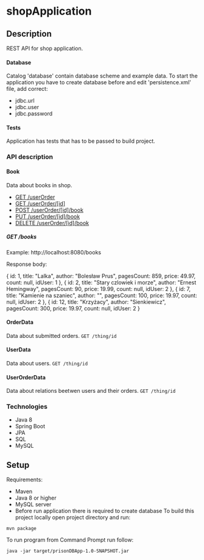 # shopApplication

## Description
REST API for shop application.

#### Database
Catalog 'database' contain database scheme and example data.
To start the application you have to create database before and edit 'persistence.xml' file, add correct:
- jdbc.url
- jdbc.user
- jdbc.password

#### Tests
Application has tests that has to be passed to build project.

### API description

#### Book
Data about books in shop.
  - [GET /userOrder](#get-books)
  - [GET /userOrder/[id]](#get-bookbyid)
  - [POST /userOrder/[id]/book](#post-book)
  - [PUT /userOrder/[id]/book](#put-book)
  - [DELETE /userOrder/[id]/book](#delete-book)

##### GET /books

Example: http://localhost:8080/books

Response body:

{
id: 1,
title: "Lalka",
author: "Bolesław Prus",
pagesCount: 859,
price: 49.97,
count: null,
idUser: 1
},
{
id: 2,
title: "Stary czlowiek i morze",
author: "Ernest Hemingway",
pagesCount: 90,
price: 19.99,
count: null,
idUser: 2
},
{
id: 7,
title: "Kamienie na szaniec",
author: "",
pagesCount: 100,
price: 19.97,
count: null,
idUser: 2
},
{
id: 12,
title: "Krzyżacy",
author: "Sienkiewicz",
pagesCount: 300,
price: 19.97,
count: null,
idUser: 2
}

#### OrderData
Data about submitted orders.
`GET /thing/id`
#### UserData
Data about users.
`GET /thing/id`
#### UserOrderData
Data about relations beetwen users and their orders.
`GET /thing/id`

### Technologies
- Java 8
- Spring Boot
- JPA
- SQL
- MySQL

## Setup
Requirements:
- Maven
- Java 8 or higher
- MySQL server
- Before run application there is required to create database
To build this project locally open project directory and run:
```
mvn package
```
To run program from Command Prompt run follow: 
```
java -jar target/prisonDBApp-1.0-SNAPSHOT.jar
```
